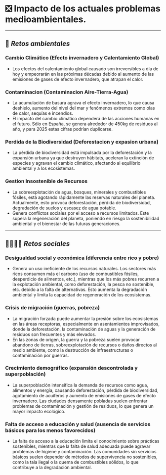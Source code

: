 # ❎ Impacto de los actuales problemas medioambientales.

---

## 🥀 _Retos ambientales_

### Cambio Climático (Efecto invernadero y Calentamiento Global)

- Los efectos del calentamiento global causado son irreversibles a día de hoy y empeorarán en las próximas décadas debido al aumento de las emisiones de gases de efecto invernadero, que atrapan el calor. 

### Contaminacion (Contaminacion Aire-Tierra-Agua)

- La acumulación de basura agrava el efecto invernadero, lo que causa deshielo, aumento del nivel del mar y fenómenos extremos como olas de calor, sequías e incendios.
- El impacto del cambio climático dependerá de las acciones humanas en el futuro. Sólo en España, se genera alrededor de 450kg de residuos al año, y para 2025 estas cifras podrían duplicarse. 

### Perdida de la Biodiversidad (Deforestacion y expasion urbana)

- La pérdida de biodiversidad está impulsada por la deforestación y la expansión urbana ya que destruyen hábitats, aceleran la extinción de especies y agravan el cambio climático, afectando al equilibrio ambiental y a los ecosistemas.

### Gestion Insostenible de Recursos

- La sobreexplotación de agua, bosques, minerales y combustibles fósiles, está agotando rápidamente las reservas naturales del planeta. Actualmente, esto provoca deforestación, pérdida de biodiversidad, degradación de suelos y escasez de agua potable.
- Genera conflictos sociales por el acceso a recursos limitados. Este supera la regeneración del planeta, poniendo en riesgo la sostenibilidad ambiental y el bienestar de las futuras generaciones.

---

## 👨‍👩‍👧‍👦 _Retos sociales_

### Desigualdad social y económica (diferencia entre rico y pobre)

- Genera un uso ineficiente de los recursos naturales. Los sectores más ricos consumen más el carbono (uso de combustibles fósiles, desperdicio de alimentos, etc.), mientras que los más pobres recurren a la explotación ambiental, como deforestación, la pesca no sostenible, etc. debido a la falta de alternativas. Esto aumenta la degradación ambiental y limita la capacidad de regeneración de los ecosistemas.

### Crisis de migración (guerras, pobreza)

- La migración forzada puede aumentar la presión sobre los ecosistemas en las áreas receptoras, especialmente en asentamientos improvisados, donde la deforestación, la contaminación de aguas y la generación de residuos son frecuentes y más elevados.
- En las zonas de origen, la guerra y la pobreza suelen provocar abandono de tierras, sobreexplotación de recursos o daños directos al medio ambiente, como la destrucción de infraestructuras o contaminación por guerras.

### Crecimiento demográfico (expansión descontrolada y superpoblación)

- La superpoblación intensifica la demanda de recursos como agua, alimentos y energía, causando deforestación, pérdida de biodiversidad, agotamiento de acuíferos y aumento de emisiones de gases de efecto invernadero. Las ciudades densamente pobladas suelen enfrentar problemas de contaminación y gestión de residuos, lo que genera un mayor impacto ecológico.

### Falta de acceso a educación y salud (ausencia de servicios básicos para los menos favorecidos)

- La falta de acceso a la educación limita el conocimiento sobre prácticas sostenibles, mientras que la falta de salud adecuada puede agravar problemas de higiene y contaminación. Las comunidades sin servicios básicos suelen depender de métodos de supervivencia no sostenibles, como la tala ilegal o la quema de combustibles sólidos, lo que contribuye a la degradación ambiental.













